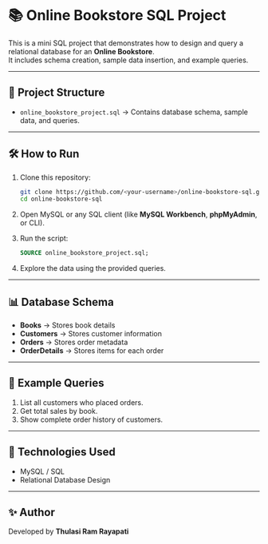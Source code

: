 
# 📚 Online Bookstore SQL Project

This is a mini SQL project that demonstrates how to design and query a relational database for an **Online Bookstore**.  
It includes schema creation, sample data insertion, and example queries.

---

## 📂 Project Structure

- `online_bookstore_project.sql` → Contains database schema, sample data, and queries.

---

## 🛠️ How to Run

1. Clone this repository:
   ```bash
   git clone https://github.com/<your-username>/online-bookstore-sql.git
   cd online-bookstore-sql
   ```

2. Open MySQL or any SQL client (like **MySQL Workbench**, **phpMyAdmin**, or CLI).

3. Run the script:
   ```sql
   SOURCE online_bookstore_project.sql;
   ```

4. Explore the data using the provided queries.

---

## 📊 Database Schema

- **Books** → Stores book details  
- **Customers** → Stores customer information  
- **Orders** → Stores order metadata  
- **OrderDetails** → Stores items for each order  

---

## 🧪 Example Queries

1. List all customers who placed orders.  
2. Get total sales by book.  
3. Show complete order history of customers.

---

## 🚀 Technologies Used
- MySQL / SQL
- Relational Database Design

---

## ✨ Author
Developed by **Thulasi Ram Rayapati**
